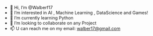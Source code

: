 - 👋 Hi, I’m @Walberf17
- 👀 I’m interested in AI , Machine Learning , DataScience and Games!
- 🌱 I’m currently learning Python
- 💞️ I’m looking to collaborate on any Project
- 📫 U can reach me on my email: walber17@gmail.com

<!---
Walberf17/Walberf17 is a ✨ special ✨ repository because its `README.md` (this file) appears on your GitHub profile.
You can click the Preview link to take a look at your changes.
--->
